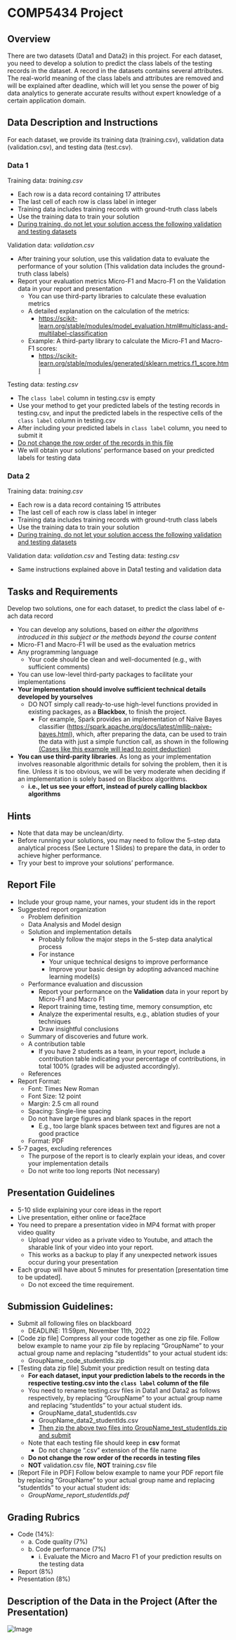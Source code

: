 # COMP5434 Project

## Overview
There are two datasets (Data1 and Data2) in this project. For each dataset, you need to develop a solution to predict the class labels of the testing records in the dataset. A record in the datasets contains several attributes. The real-world meaning of the class labels and attributes are removed and will be explained after deadline, which will let you sense the power of big data analytics to generate accurate results without expert knowledge of a certain application domain.

## Data Description and Instructions

For each dataset, we provide its training data (training.csv), validation data (validation.csv), and testing data (test.csv).

### Data 1
Training data: *training.csv*
- Each row is a data record containing 17 attributes
- The last cell of each row is class label in integer
- Training data includes training records with ground-truth class labels
- Use the training data to train your solution
- <u>During training, do not let your solution access the following validation and testing datasets</u>

Validation data: *validation.csv*
- After training your solution, use this validation data to evaluate the performance of your solution (This validation data includes the ground-truth class labels)
- Report your evaluation metrics Micro-F1 and Macro-F1 on the Validation data in your report and presentation
  - You can use third-party libraries to calculate these evaluation metrics
  - A detailed explanation on the calculation of the metrics:
    - https://scikit-learn.org/stable/modules/model_evaluation.html#multiclass-and-multilabel-classification
  - Example: A third-party library to calculate the Micro-F1 and Macro-F1 scores:
    - https://scikit-learn.org/stable/modules/generated/sklearn.metrics.f1_score.html

Testing data: *testing.csv*
- The `class label` column in testing.csv is empty
- Use your method to get your predicted labels of the testing records in testing.csv, and input the predicted labels in the respective cells of the `class label` column in testing.csv
- After including your predicted labels in `class label` column, you need to submit it
- <u>Do not change the row order of the records in this file</u>
- We will obtain your solutions’ performance based on your predicted labels for testing data

### Data 2
Training data: *training.csv*
- Each row is a data record containing 15 attributes
- The last cell of each row is class label in integer
- Training data includes training records with ground-truth class labels
- Use the training data to train your solution
- <u>During training, do not let your solution access the following validation and testing datasets</u>

Validation data: *validation.csv* and Testing data: *testing.csv*
- Same instructions explained above in Data1 testing and validation data

## Tasks and Requirements
Develop two solutions, one for each dataset, to predict the class label of e- ach data record
- You can develop any solutions, based on *either the algorithms introduced in this subject or the methods beyond the course content*
- Micro-F1 and Macro-F1 will be used as the evaluation metrics
- Any programming language
  - Your code should be clean and well-documented (e.g., with sufficient comments)
- You can use low-level third-party packages to facilitate your implementations
- **Your implementation should involve sufficient technical details developed by yourselves**
  - DO NOT simply call ready-to-use high-level functions provided in existing packages, as a **Blackbox**, to finish the project.
    - For example, Spark provides an implementation of Naïve Bayes classifier (https://spark.apache.org/docs/latest/mllib-naive-bayes.html), which, after preparing the data, can be used to train the data with just a simple function call, as shown in the following <u>(Cases like this example will lead to point deduction)</u>
- **You can use third-parity libraries**. As long as your implementation involves reasonable algorithmic details for solving the problem, then it is fine. Unless it is too obvious, we will be very moderate when deciding if an implementation is solely based on Blackbox algorithms.
  - **i.e., let us see your effort, instead of purely calling blackbox algorithms**

## Hints
- Note that data may be unclean/dirty.
- Before running your solutions, you may need to follow the 5-step data analytical process (See Lecture 1 Slides) to prepare the data, in order to achieve higher performance.
- Try your best to improve your solutions’ performance.

## Report File
- Include your group name, your names, your student ids in the report
- Suggested report organization
  - Problem definition
  - Data Analysis and Model design
  - Solution and implementation details
    - Probably follow the major steps in the 5-step data analytical process
    - For instance
      - Your unique technical designs to improve performance
      - Improve your basic design by adopting advanced machine learning model(s)
  - Performance evaluation and discussion
    - Report your performance on the **Validation** data in your report by Micro-F1 and Macro F1
    - Report training time, testing time, memory consumption, etc
    - Analyze the experimental results, e.g., ablation studies of your techniques
    - Draw insightful conclusions
  - Summary of discoveries and future work.
  - A contribution table
    - If you have 2 students as a team, in your report, include a contribution table indicating your percentage of contributions, in total 100% (grades will be adjusted accordingly).
  - References
- Report Format:
  - Font: Times New Roman
  - Font Size: 12 point
  - Margin: 2.5 cm all round
  - Spacing: Single-line spacing
  - Do not have large figures and blank spaces in the report
    - E.g., too large blank spaces between text and figures are not a good practice
  - Format: PDF
- 5-7 pages, excluding references
  - The purpose of the report is to clearly explain your ideas, and cover your implementation details
  - Do not write too long reports (Not necessary)

## Presentation Guidelines
- 5-10 slide explaining your core ideas in the report
- Live presentation, either online or face2face
- You need to prepare a presentation video in MP4 format with proper video quality
  - Upload your video as a private video to Youtube, and attach the sharable link of your video into your report.
  - This works as a backup to play if any unexpected network issues occur during your presentation
- Each group will have about 5 minutes for presentation [presentation time to be updated].
  - Do not exceed the time requirement.

## Submission Guidelines:
- Submit all following files on blackboard
  - DEADLINE: 11:59pm, November 11th, 2022
- [Code zip file] Compress all your code together as one zip file. Follow below example to name your zip file by replacing “GroupName” to your actual group name and replacing “studentIds” to your actual student ids:
  - GroupName_code_studentIds.zip
- [Testing data zip file] Submit your prediction result on testing data
  - **For each dataset, input your prediction labels to the records in the respective testing.csv into the `class label` column of the file**
  - You need to rename testing.csv files in Data1 and Data2 as follows respectively, by replacing “GroupName” to your actual group name and replacing “studentIds” to your actual student ids.
    - GroupName_data1_studentIds.csv
    - GroupName_data2_studentIds.csv
    - <u>Then zip the above two files into GroupName_test_studentIds.zip and submit</u>
  - Note that each testing file should keep in **csv** format
    - Do not change “.csv” extension of the file name
  - **Do not change the row order of the records in testing files**
  - **NOT** validation.csv file, **NOT** training.csv file
- [Report File in PDF] Follow below example to name your PDF report file by replacing “GroupName” to your actual group name and replacing “studentIds” to your actual student ids:
  - *GroupName_report_studentIds.pdf*

## Grading Rubrics
-   Code (14%):
    - a. Code quality (7%)
    - b. Code performance (7%)
      - i. Evaluate the Micro and Macro F1 of your prediction results on the testing data
- Report (8%)
- Presentation (8%)

## Description of the Data in the Project (After the Presentation)
![Image](./desc_data.png)